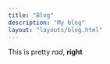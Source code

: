 ```yaml
---
title: "Blog"
description: "My blog"
layout: "layouts/blog.html"
---
```

This is pretty _rad_, **right**
